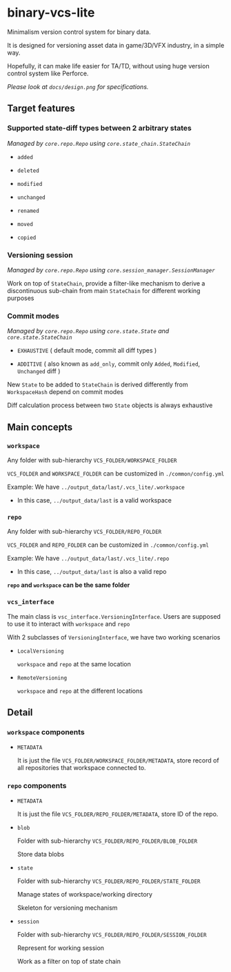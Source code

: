 # binary-vcs-lite

Minimalism version control system for binary data.

It is designed for versioning asset data in game/3D/VFX industry, in a simple way.

Hopefully, it can make life easier for TA/TD, without using huge version control system like  Perforce.

*Please look at `docs/design.png` for specifications.*

## Target features

### Supported state-diff types between 2 arbitrary states

*Managed by `core.repo.Repo` using  `core.state_chain.StateChain`*

* `added`

* `deleted`

* `modified`

* `unchanged`

* `renamed`

* `moved`

* `copied`

### Versioning session

*Managed by `core.repo.Repo` using `core.session_manager.SessionManager`*

Work on top of `StateChain`, provide a filter-like mechanism to derive a discontinuous sub-chain from main `StateChain` for different working purposes

### Commit modes

*Managed by `core.repo.Repo` using `core.state.State` and `core.state.StateChain`*

* `EXHAUSTIVE` ( default mode, commit all diff types )

* `ADDITIVE` ( also known as `add_only`, commit only `Added`, `Modified`, `Unchanged` diff )

New `State` to be added to `StateChain` is derived differently from `WorkspaceHash` depend on commit modes

Diff calculation process between two `State` objects is always exhaustive

## Main concepts

### `workspace`

Any folder with sub-hierarchy `VCS_FOLDER/WORKSPACE_FOLDER`

`VCS_FOLDER` and `WORKSPACE_FOLDER` can be customized in `./common/config.yml`

Example: We have `../output_data/last/.vcs_lite/.workspace`

* In this case, `../output_data/last` is a valid workspace

### `repo`

Any folder with sub-hierarchy `VCS_FOLDER/REPO_FOLDER`

`VCS_FOLDER` and `REPO_FOLDER` can be customized in `./common/config.yml`

Example: We have `../output_data/last/.vcs_lite/.repo`

* In this case, `../output_data/last` is also a valid repo

**`repo` and `workspace` can be the same folder**

### `vcs_interface`

The main class is `vsc_interface.VersioningInterface`. Users are supposed to use it to interact with `workspace` and `repo`

With 2 subclasses of `VersioningInterface`, we have two working scenarios

* `LocalVersioning`

    `workspace` and `repo` at the same location

* `RemoteVersioning`

    `workspace` and `repo` at the different locations

## Detail

### `workspace` components

* `METADATA`

    It is just the file `VCS_FOLDER/WORKSPACE_FOLDER/METADATA`, store record of all repositories that workspace connected to.

### `repo` components

* `METADATA`

    It is just the file `VCS_FOLDER/REPO_FOLDER/METADATA`, store ID of the repo.

* `blob`

    Folder with sub-hierarchy `VCS_FOLDER/REPO_FOLDER/BLOB_FOLDER`

    Store data blobs

* `state`

    Folder with sub-hierarchy `VCS_FOLDER/REPO_FOLDER/STATE_FOLDER`

    Manage states of workspace/working directory

    Skeleton for versioning mechanism

* `session`

    Folder with sub-hierarchy `VCS_FOLDER/REPO_FOLDER/SESSION_FOLDER`

    Represent for working session

    Work as a filter on top of state chain
